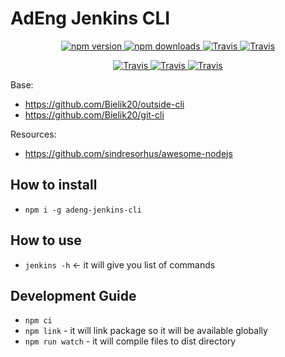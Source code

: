 # AdEng Jenkins CLI

<p align="center">
    <a href="https://www.npmjs.com/package/adeng-jenkins-cli">
        <img src="https://img.shields.io/npm/v/adeng-jenkins-cli.svg" alt="npm version">
    </a>
    <a href="https://www.npmjs.com/package/adeng-jenkins-cli">
        <img src="https://img.shields.io/npm/dm/adeng-jenkins-cli.svg" alt="npm downloads">
    </a>
    <a href="https://github.com/prettier/prettier">
        <img alt="Travis" src="https://img.shields.io/badge/styled_with-prettier-ff69b4.svg">
    </a>
    <a href="https://github.com/semantic-release/semantic-release">
        <img alt="Travis" src="https://img.shields.io/badge/%20%20%F0%9F%93%A6%F0%9F%9A%80-semantic--release-e10079.svg">
    </a>
</p>

<p align="center">
    <a href="https://travis-ci.com/Bielik20/adeng-jenkins-cli">
        <img alt="Travis" src="https://travis-ci.com/Bielik20/adeng-jenkins-cli.svg?branch=master">
    </a>
    <a href="https://coveralls.io/github/Bielik20/adeng-jenkins-cli?branch=master">
        <img alt="Travis" src="https://coveralls.io/repos/github/Bielik20/adeng-jenkins-cli/badge.svg?branch=master">
    </a>
    <a href="https://snyk.io/test/github/Bielik20/adeng-jenkins-cli?targetFile=package.json">
        <img alt="Travis" src="https://snyk.io/test/github/Bielik20/adeng-jenkins-cli/badge.svg?targetFile=package.json">
    </a>
</p>

Base:

- https://github.com/Bielik20/outside-cli
- https://github.com/Bielik20/git-cli

Resources:

- https://github.com/sindresorhus/awesome-nodejs

## How to install

- `npm i -g adeng-jenkins-cli`

## How to use

- `jenkins -h` <- it will give you list of commands

## Development Guide

- `npm ci`
- `npm link` - it will link package so it will be available globally
- `npm run watch` - it will compile files to dist directory
